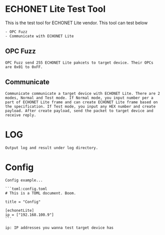 # ECHONET Lite Test Tool
This is the test tool for ECHONET Lite vendor. 
This tool can test below

	- OPC Fuzz
	- Communicate with ECHONET Lite

## OPC Fuzz
	OPC Fuzz send 255 ECHONET Lite pakcets to target device. Their OPCs are 0x01 to 0xFF. 

## Communicate 
	Communicate communicate a target device with ECHONET Lite. There are 2 modes, Normal and Test mode. If Normal mode, you input number per a part of ECHONET Lite frame and can create ECHONET Lite frame based on the specification. If Test mode, you input any HEX number and create payload. After create payload, send the packet to target device and receive reply.

# LOG
	Output log and result under log directory.

# Config
	Config example...

	```toml:config.toml
	# This is a TOML document. Boom.

	title = "Config"

	[echonetLite]
	ip = ["192.168.100.9"]
	```

	ip: IP addresses you wanna test target device has
